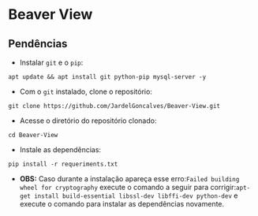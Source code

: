 # Beaver View

## Pendências
- Instalar `git` e o `pip`:
```
apt update && apt install git python-pip mysql-server -y
```
- Com o `git` instalado, clone o repositório:
```
git clone https://github.com/JardelGoncalves/Beaver-View.git
```
- Acesse o diretório do repositório clonado:
```
cd Beaver-View
```
- Instale as dependências:
```
pip install -r requeriments.txt
```
- **OBS:** Caso durante a instalação apareça esse erro:`Failed building wheel for cryptography`
execute o comando a seguir para corrigir:`apt-get install build-essential libssl-dev libffi-dev python-dev` e execute o comando para instalar as dependências novamente.




